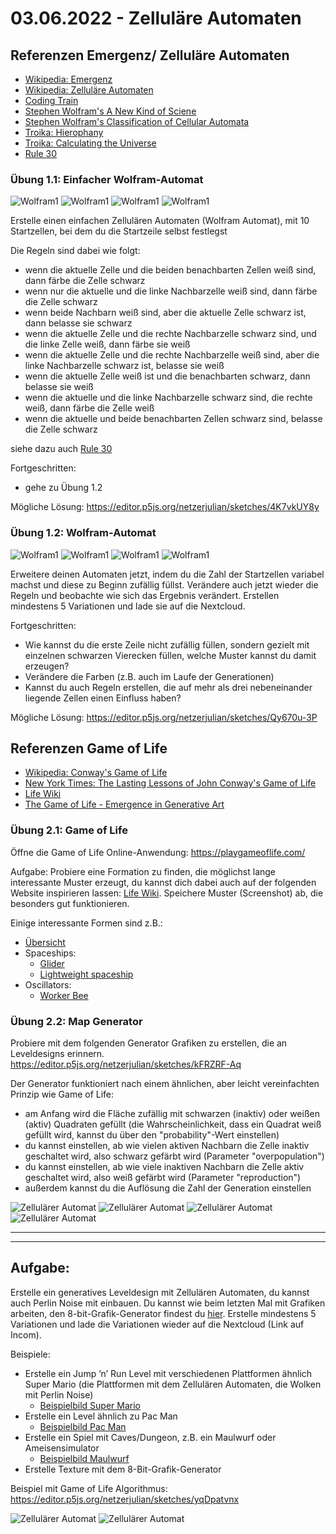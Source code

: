 # 03.06.2022 - Zelluläre Automaten 


## Referenzen Emergenz/ Zelluläre Automaten

* [Wikipedia: Emergenz](https://de.wikipedia.org/wiki/Emergenz)
* [Wikipedia: Zelluläre Automaten](https://de.wikipedia.org/wiki/Zellulärer_Automat)
* [Coding Train](https://natureofcode.com/book/chapter-7-cellular-automata/)
* [Stephen Wolfram's A New Kind of Sciene](https://www.wolframscience.com/nks/)
* [Stephen Wolfram's Classification of Cellular Automata](https://en.wikipedia.org/wiki/Cellular_automaton#Classification)
* [Troika: Hierophany](http://troika.uk.com/work/troika-hierophany/)
* [Troika: Calculating the Universe](http://troika.uk.com/work/troika-calculating-the-universe/)
* [Rule 30](https://en.wikipedia.org/wiki/Rule_30)



### Übung 1.1: Einfacher Wolfram-Automat
![Wolfram1](https://github.com/juliannetzer/zweites_studienjahr_sose_2022/blob/main/assets/1_1_wolfram_1.jpg)
![Wolfram1](https://github.com/juliannetzer/zweites_studienjahr_sose_2022/blob/main/assets/1_1_wolfram_2.jpg)
![Wolfram1](https://github.com/juliannetzer/zweites_studienjahr_sose_2022/blob/main/assets/1_1_wolfram_3.jpg)
![Wolfram1](https://github.com/juliannetzer/zweites_studienjahr_sose_2022/blob/main/assets/1_1_wolfram_4.jpg)

Erstelle einen einfachen Zellulären Automaten (Wolfram Automat), mit 10 Startzellen, bei dem du die Startzeile selbst festlegst 

Die Regeln sind dabei wie folgt: 
- wenn die aktuelle Zelle und die beiden benachbarten Zellen weiß sind, dann färbe die Zelle schwarz
- wenn nur die aktuelle und die linke Nachbarzelle weiß sind, dann färbe die Zelle schwarz
- wenn beide Nachbarn weiß sind, aber die aktuelle Zelle schwarz ist, dann belasse sie schwarz
- wenn die aktuelle Zelle und die rechte Nachbarzelle schwarz sind, und die linke Zelle weiß, dann färbe sie weiß
- wenn die aktuelle Zelle und die rechte Nachbarzelle weiß sind, aber die linke Nachbarzelle schwarz ist, belasse sie weiß 
- wenn die aktuelle Zelle weiß ist und die benachbarten schwarz, dann belasse sie weiß 
- wenn die aktuelle und die linke Nachbarzelle schwarz sind, die rechte weiß, dann färbe die Zelle weiß 
- wenn die aktuelle und beide benachbarten Zellen schwarz sind, belasse die Zelle schwarz 

siehe dazu auch [Rule 30](https://en.wikipedia.org/wiki/Rule_30)


Fortgeschritten: 
* gehe zu Übung 1.2

Mögliche Lösung: https://editor.p5js.org/netzerjulian/sketches/4K7vkUY8y

### Übung 1.2: Wolfram-Automat
![Wolfram1](https://github.com/juliannetzer/zweites_studienjahr_sose_2022/blob/main/assets/1_2_wolfram_1.jpg)
![Wolfram1](https://github.com/juliannetzer/zweites_studienjahr_sose_2022/blob/main/assets/1_2_wolfram_2.jpg)
![Wolfram1](https://github.com/juliannetzer/zweites_studienjahr_sose_2022/blob/main/assets/1_2_wolfram_3.jpg)
![Wolfram1](https://github.com/juliannetzer/zweites_studienjahr_sose_2022/blob/main/assets/1_2_wolfram_4.jpg)

Erweitere deinen Automaten jetzt, indem du die Zahl der Startzellen variabel machst und diese zu Beginn zufällig füllst. Verändere auch jetzt wieder die Regeln und beobachte wie sich das Ergebnis verändert.
Erstellen mindestens 5 Variationen und lade sie auf die Nextcloud. 

Fortgeschritten: 
* Wie kannst du die erste Zeile nicht zufällig füllen, sondern gezielt mit einzelnen schwarzen Vierecken füllen, welche Muster kannst du damit erzeugen? 
* Verändere die Farben (z.B. auch im Laufe der Generationen)
* Kannst du auch Regeln erstellen, die auf mehr als drei nebeneinander liegende Zellen einen Einfluss haben? 

Mögliche Lösung: https://editor.p5js.org/netzerjulian/sketches/Qy670u-3P

## Referenzen Game of Life

* [Wikipedia: Conway's Game of Life](https://de.wikipedia.org/wiki/Conways_Spiel_des_Lebens)
* [New York Times: The Lasting Lessons of John Conway's Game of Life](https://www.nytimes.com/2020/12/28/science/math-conway-game-of-life.html)
* [Life Wiki](https://conwaylife.com/wiki/)
* [The Game of Life - Emergence in Generative Art](https://www.artnome.com/news/2020/7/12/the-game-of-life-emergence-in-generative-art)

### Übung 2.1: Game of Life
Öffne die Game of Life Online-Anwendung: https://playgameoflife.com/

Aufgabe: Probiere eine Formation zu finden, die möglichst lange interessante Muster erzeugt, du kannst dich dabei auch auf der folgenden Website inspirieren lassen: [Life Wiki](https://conwaylife.com/wiki/). Speichere Muster (Screenshot) ab, die besonders gut funktionieren. 

Einige interessante Formen sind z.B.: 
* [Übersicht](https://conwaylife.com/wiki/Tutorials)
* Spaceships:
	* [Glider](https://conwaylife.com/wiki/Glider)
	* [Lightweight spaceship](https://conwaylife.com/wiki/Lightweight_spaceship)
* Oscillators: 
	* [Worker Bee]()


### Übung 2.2: Map Generator 
Probiere mit dem folgenden Generator Grafiken zu erstellen, die an Leveldesigns erinnern. 
https://editor.p5js.org/netzerjulian/sketches/kFRZRF-Aq

Der Generator funktioniert nach einem ähnlichen, aber leicht vereinfachten Prinzip wie Game of Life: 

- am Anfang wird die Fläche zufällig mit schwarzen (inaktiv) oder weißen (aktiv) Quadraten gefüllt (die Wahrscheinlichkeit, dass ein Quadrat weiß gefüllt wird, kannst du über den "probability"-Wert einstellen)
- du kannst einstellen, ab wie vielen aktiven Nachbarn die Zelle inaktiv geschaltet wird, also schwarz gefärbt wird (Parameter "overpopulation")
- du kannst einstellen, ab wie viele inaktiven Nachbarn die Zelle aktiv geschaltet wird, also weiß gefärbt wird (Parameter "reproduction")
- außerdem kannst du die Auflösung die Zahl der Generation einstellen 

![Zellulärer Automat](https://github.com/juliannetzer/zweites_studienjahr_sose_2022/blob/main/assets/2_2_cellular_1.jpg)
![Zellulärer Automat](https://github.com/juliannetzer/zweites_studienjahr_sose_2022/blob/main/assets/2_2_cellular_2.jpg)
![Zellulärer Automat](https://github.com/juliannetzer/zweites_studienjahr_sose_2022/blob/main/assets/2_2_cellular_3.jpg)
![Zellulärer Automat](https://github.com/juliannetzer/zweites_studienjahr_sose_2022/blob/main/assets/2_2_cellular_4.jpg)

***
***

## Aufgabe: 
Erstelle ein generatives Leveldesign mit Zellulären Automaten, du kannst auch Perlin Noise mit einbauen. Du kannst wie beim letzten Mal mit Grafiken arbeiten, den 8-bit-Grafik-Generator findest du [hier](https://make8bitart.com/). Erstelle mindestens 5 Variationen und lade die Variationen wieder auf die Nextcloud (Link auf Incom). 

Beispiele: 
* Erstelle ein Jump ’n’ Run Level mit verschiedenen Plattformen ähnlich Super Mario (die Plattformen mit dem Zellulären Automaten, die Wolken mit Perlin Noise)
	* [Beispielbild Super Mario](https://videospielhalbwissen.de/wp-content/uploads/2020/02/timeline-super-mario-bros.png)
* Erstelle ein Level ähnlich zu Pac Man 
	* [Beispielbild Pac Man](https://img.redbull.com/images/c_limit,w_1500,h_1000,f_auto,q_auto/redbullcom/2020/7/8/xzlb8zjf9aghyiotbb1f/pac-man-screenshot)
* Erstelle ein Spiel mit Caves/Dungeon, z.B. ein Maulwurf oder Ameisensimulator
	* [Beispielbild Maulwurf](https://www.ndr.de/ratgeber/verbraucher/maulwurf178_v-fullhd.jpg)
* Erstelle Texture mit dem 8-Bit-Grafik-Generator 

Beispiel mit Game of Life Algorithmus: https://editor.p5js.org/netzerjulian/sketches/yqDpatvnx

![Zellulärer Automat](https://github.com/juliannetzer/zweites_studienjahr_sose_2022/blob/main/assets/BeispielCellular1.jpg)
![Zellulärer Automat](https://github.com/juliannetzer/zweites_studienjahr_sose_2022/blob/main/assets/BeispielCellular2.jpg)

